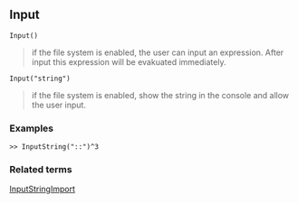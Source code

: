 ## Input


```
Input()
```
 
> if the file system is enabled, the user can input an expression. After input this expression will be evakuated immediately.


```
Input("string")
```
 
> if the file system is enabled, show the string in the console and allow the user input.

 


### Examples
 
```
>> InputString("::")^3
```

### Related terms
[InputString](InputString.md)[Import](Import.md)
